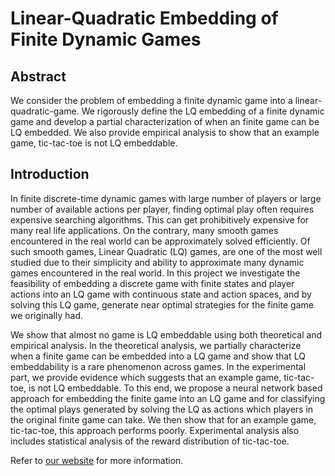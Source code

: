 # Linear-Quadratic Embedding of Finite Dynamic Games #

## Abstract ##
We consider the problem of embedding a finite dynamic game into a linear-quadratic-game. We rigorously define the LQ embedding of a finite dynamic game and develop a partial characterization of when an finite game can be LQ embedded.  We also provide empirical analysis to show that an example game, tic-tac-toe is not LQ embeddable.

## Introduction ##
In finite discrete-time dynamic games with large number of players or large number of available actions per player, finding optimal play often requires expensive searching algorithms. This can get prohibitively expensive for many real life applications. On the contrary, many smooth games encountered in the real world can be approximately solved efficiently. Of such smooth games, Linear Quadratic (LQ) games, are one of the most well studied due to their simplicity and ability to approximate many dynamic games encountered in the real world. In this project we investigate the feasibility of embedding a discrete game with finite states and player actions into an LQ game with continuous state and action spaces, and by solving this LQ game, generate near optimal strategies for the finite game we originally had.

We show that almost no game is LQ embeddable using both theoretical and empirical analysis. In the theoretical analysis, we partially characterize when a finite game can be embedded into a LQ game and show that LQ embeddability is a rare phenomenon across games. In the experimental part, we provide evidence which suggests that an example game, tic-tac-toe, is not LQ embeddable. To this end, we propose a neural network based approach for embedding the finite game into an LQ game and for classifying the optimal plays generated by solving the LQ as actions which players in the original finite game can take. We then show that for an example game, tic-tac-toe, this approach performs poorly. Experimental analysis also includes statistical analysis of the reward distribution of tic-tac-toe.

Refer to [our website](https://ege-bayiz.github.io/lqembedding/) for more information.
